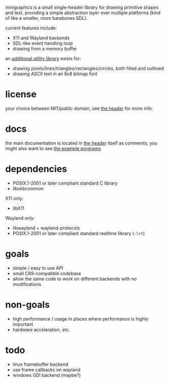 minigraphics is a small single-header library for drawing primitive shapes and text, providing a simple abstraction layer over multiple platforms (kind of like a smaller, more barebones SDL).

current features include:
- X11 and Wayland backends
- SDL-like event handling loop
- drawing from a memory buffer

an [additional utility library](util/minidraw.h) exists for:
- drawing pixels/lines/triangles/rectangles/circles, both filled and outlined
- drawing ASCII text in an 8x8 bitmap font

# license

your choice between MIT/public domain, see [the header](minigraphics.h) for more info.

# docs

the main documentation is located in [the header](minigraphics.h) itself as comments; you might also want to see [the example programs](examples).

# dependencies

- POSIX.1-2001 or later compliant standard C library
- libxkbcommon

X11 only:
- libX11

Wayland only:
- libwayland + wayland-protocols
- POSIX.1-2001 or later compliant standard realtime library (`-lrt`)

# goals

- simple / easy to use API
- small C89-compatible codebase
- allow the same code to work on different backends with no modifications

# non-goals

- high performance / usage in places where performance is highly important
- hardware acceleration, etc.

# todo

- linux framebuffer backend
- use frame callbacks on wayland
- windows GDI backend (maybe?)
